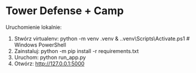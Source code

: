 # Tower Defense + Camp

Uruchomienie lokalnie:
1. Stwórz virtualenv:
   python -m venv .venv
   & .\.venv\Scripts\Activate.ps1   # Windows PowerShell
2. Zainstaluj:
   python -m pip install -r requirements.txt
3. Uruchom:
   python run_app.py
4. Otwórz: http://127.0.0.1:5000
